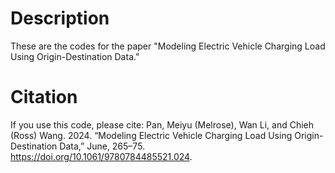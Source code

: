 # Description
These are the codes for the paper "Modeling Electric Vehicle Charging Load Using Origin-Destination Data."

# Citation
If you use this code, please cite: Pan, Meiyu (Melrose), Wan Li, and Chieh (Ross) Wang. 2024. “Modeling Electric Vehicle Charging Load Using Origin-Destination Data,” June, 265–75. https://doi.org/10.1061/9780784485521.024.

